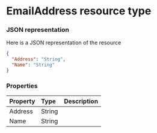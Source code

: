 # EmailAddress resource type



### JSON representation

Here is a JSON representation of the resource

```json
{
  "Address": "String",
  "Name": "String"
}

```
### Properties
| Property	   | Type	|Description|
|:---------------|:--------|:----------|
|Address|String||
|Name|String||

<!-- uuid: 23f125af-bd63-42df-9779-1f29511d2732
2015-10-09 18:12:08 UTC -->